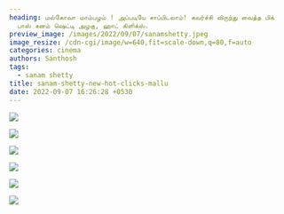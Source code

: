 ```yaml
---
heading: மல்கோவா மாம்பழம் ! அப்படியே சாப்பிடலாம்! கவர்ச்சி விருந்து வைத்த பிக்
  பாஸ் சனம் ஷெட்டி அழகு, ஹாட் கிளிக்ஸ்.
preview_image: /images/2022/09/07/sanamshetty.jpeg
image_resize: /cdn-cgi/image/w=640,fit=scale-down,q=80,f=auto
categories: cinema
authors: Santhosh
tags:
  - sanam shetty
title: sanam-shetty-new-hot-clicks-mallu
date: 2022-09-07 16:26:28 +0530
---
```

![](/images/2022/09/07/sanam-shetty-new-hot-clicks-mallu.jpeg)

![](/images/2022/09/07/sanam-shetty-new-hot-clicks-mallu2.jpeg)

![](/images/2022/09/07/sanam-shetty-new-hot-clicks-mallu4.jpeg)

![](/images/2022/09/07/sanam-shetty-new-hot-clicks-mallu6.jpeg)

![](/images/2022/09/07/sanam-shetty-new-hot-clicks-mallu8.jpeg)

![](/images/2022/09/07/sanam-shetty-new-hot-clicks-mallu22.jpeg)